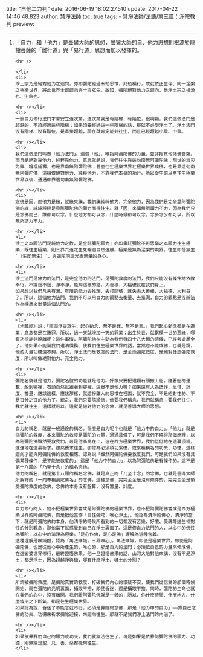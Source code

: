 title: "自他二力判"
date: 2016-06-19 18:02:27.510
update: 2017-04-22 14:46:48.823
author: 慧淨法師
toc: true
tags:
    - 慧淨法師/法語/第三篇：淨宗教判
preview: 

---

<ol>
	<li>
	「自力」和「他力」是曇鸞大師的思想，曇鸞大師的自、他力思想則根源於龍樹菩薩的「難行道」與「易行道」思想而加以發揮的。

	<hr />
	 
	</li>
	<li>
	淨土宗乃是絕對他力之迴向，亦即彌陀經過五劫思惟，兆劫積行，成就依正主伴、同一涅槃之極樂世界，將此世界全部迴向與十方眾生。故知，彌陀絕對他力之迴向，是淨土宗之根源也、生命也。

	<hr /></li>
	<li>
	一般自力修行法門才會安立道次第。道次第就是有階梯、有階位，很明顯，我們這個法門是超越的，不須經過這些階梯；如果須要經過這一些階梯的話，那就不必學淨土了。淨土法門沒有階梯、沒有階位，是直接超越，現在就肯定能夠往生，而且已經超越小乘、中乘。

	<hr /></li>
	<li>
	我們這個法門叫做「他力法門」。這個「他」，唯指阿彌陀佛的力量，並非指其他諸佛菩薩。而且是絕對靠他力，純粹靠他力。意思就是說，我們往生靠這句南無阿彌陀佛；現世的消災免難、增福延壽，也是靠南無阿彌陀佛；甚至往生極樂世界在極樂世界成佛，也是靠這句南無阿彌陀佛，這叫做絕對他力、純粹他力，不靠我們本身的功行。所以從生前以至往生極樂世界以後，通通都靠這句南無阿彌陀佛。

	<hr /></li>
	<li>
	念佛是因，而他力是緣，就緣來講，我們講純粹他力，完全他力，因為我們是完全靠阿彌陀佛的緣，純純粹粹是靠阿彌陀佛的願力而得往生。就「因」來講無所謂力不力，因為我們只是念佛而已，誰都可以念，什麼地方都可以念，什麼時候都可以念，念多念少都可以，所以無所謂力不力。

	<hr /></li>
	<li>
	淨土之本願法門是純他力之教，是全託彌陀願力；亦即乘託彌陀不可思議之本願力往生極樂，既往生極樂，則三界六道之生死輪迴自然遠離。極樂是無為涅槃的境界，往生即悟無生`（生即無生）`，與彌陀同證光壽無量的身心。

	<hr /></li>
	<li>
	淨土法門是佛力的法門，是完全他力的法門，是彌陀救度的法門，我們只能沒有條件地依教奉行，不論信不信、淨不淨，能夠這樣的話，大善根、大福德就在我們身上。
	如果想以我們凡夫有漏、有限的能力去推理、去打問號，就失去大善根、大福德、大利益了。所以，這個他力法門，我們不可以用自力的觀點去衡量、去推測，自力的觀點是沒辦法作為標準來衡量這個法門的。

	<hr /></li>
	<li>
	《地藏經》說：「南閻浮提眾生，起心動念，無不是罪，無不是業。」我們起心動念都是在造業，念念都是在造罪，所以，過一天就增加一天的罪業；出生於世，就累積一世的惡緣，哪有功德能夠脫離呢？這件事情，阿彌陀佛在主動為我們發四十八大願的時候，已經考慮周全了。他如果不能幫我們還清債務、使我們往生極樂世界的話，當然也不能成佛，也就是說，他的力量功德還不夠。所以，淨土法門是救度的法門，是全憑彌陀救度，是絕對任憑彌陀救度，所以叫做絕對他力、完全他力。

	<hr /></li>
	<li>
	彌陀名號就是他力，彌陀名號的功能就是他力。好像只要把這顆石頭搬上船，隨著船的運載，船到哪裡，石頭自然就跟著到那裡。這豈不是他力嗎？如果還有人為造作、思惟、計度、籌量，應該這樣，應該那樣，就還摻雜人的思惟在裡面，就不完全、不是絕對性的、不是百分之百的他力了。總之，我們只要隨順佛，佛要我們稱念，我們就稱念；要我們往生，我們就往生，這樣就可以。這就是絕對他力的念佛，就是善導大師的思想。

	<hr /></li>
	<li>
	自力的稱名，就是一般通途的稱名。什麼是自力呢？也就是「他力中的自力」。「他力」就是指彌陀的救度，本來彌陀的救度是彌陀的力量，通通具備了，可是我們不曉得那個原理，以為阿彌陀佛雖然要救我們，可是他高高在上，遠在西方極樂世界，我們低低地在這裏頂禮，遠遠地在這裏祈求。雖然要求往生，卻認為必須積功累德，或累積稱名的功夫、功德，這樣迴向才能與阿彌陀佛的救度相應。認為說「雖然阿彌陀佛要救度我們，可是我們如果沒有具備某種條件，是不能被救度的」，這是「他力中的自力」，以為阿彌陀佛是有條件的。這不是第十八願的「乃至十念」的稱名念佛。
	他力的稱名，就是第十八願的稱名念佛，就是真正的「乃至十念」的念佛，也就是善導大師所解釋的「一向專稱彌陀佛名」的念佛。這種念佛，完完全全是沒有條件的，完完全全是領受彌陀救度的念佛，念佛的本身沒有盤算，沒有籌量、計度。

	<hr /></li>
	<li>
	自力修行的人，他不把極樂世界當成是阿彌陀佛的極樂世界，也不把阿彌陀佛當成是西方極樂世界的阿彌陀佛，而是把他當作「自性彌陀，唯心淨土」，他認為清淨的佛心，清淨的當下，就是阿彌陀佛的本身，他清淨的時候所看到的一切都沒有苦樂、好壞、美醜等這些相對性的分別觀念，那他當下就感覺到自己在淨土裏面了。這是修自力法門的人，以心中的佛性為彌陀，以心中的清淨為極樂。「是心作佛，是心是佛」理解為這種含義。
	這種理解是唯識觀，認為「萬法唯識，三界唯心」。萬法唯識，即使是極樂世界，即使是阿彌陀佛，也是從他心中所產生的，唯心的，那是自力的法門；必須依自己的力量來修成佛，在這娑婆世界修行，最終證悟佛果。他一旦證悟佛果的話，山河大地對他來講，沒有不是淨土，都是淨土，因為超越淨與穢，哪有什麼淨土、穢土的分別？

	<hr /></li>
	<li>
	所謂被彌陀救度，是彌陀真實的救度，打破我們內心的懷疑不安，使我們從信受的那個時候開始，就在彌陀的光明裏面，攝取不捨，即使昏迷，還是攝取不捨。同時，彌陀的生命也就在我們的心中，沒有離開，我們跟阿彌陀佛就是一體的，所以，你什麼時間、什麼地方、什麼情形之下斷氣，都是往生極樂世界。
	如果認為說，昏迷了不能念就不行，必須是靠臨終念佛，那是「他力中的自力」——靠自己念佛的功夫、功德來祈求彌陀迎接，來迴向往生。那就不是我們淨土法門的內涵了。

	<hr /></li>
	<li>
	如果依靠我們自己的願力或功夫，我們就無法往生了，可是如果是依靠阿彌陀佛的願力、功德，則無論是聖、凡、善、惡都能夠往生。
	</li>
</ol>

